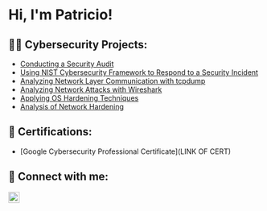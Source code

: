 <h1>Hi, I'm Patricio! </h1>

<h2>👨‍💻 Cybersecurity Projects:</h2>

- [Conducting a Security Audit](https://github.com/PatricioKlajner/Security_Audit)
- [Using NIST Cybersecurity Framework to Respond to a Security Incident](https://github.com/PatricioKlajner/NIST_CSF_Incident_Response)
- [Analyzing Network Layer Communication with tcpdump](https://github.com/PatricioKlajner/Analyzing_Network_Later_Communication)
- [Analyzing Network Attacks with Wireshark](https://github.com/PatricioKlajner/Analyzing_Networkk_Attacks)
- [Applying OS Hardening Techniques](https://github.com/PatricioKlajner/Applying_OS_Hardening_Techniques)
- [Analysis of Network Hardening](https://github.com/PatricioKlajner/Analysis_of_Network_Hardening)
  
<h2>📄 Certifications:</h2>

- [Google Cybersecurity Professional Certificate](LINK OF CERT)



<h2> 🤳 Connect with me:</h2>

[<img align="left" alt="PatricioKlajner | LinkedIn" width="22px" src="https://cdn.jsdelivr.net/npm/simple-icons@v3/icons/linkedin.svg" />][linkedin]



[linkedin]: https://linkedin.com/in/patricioklajner
